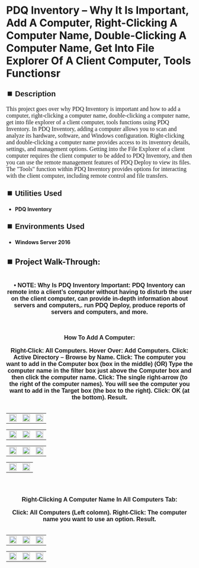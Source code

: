 <h1>PDQ Inventory – Why It Is Important, Add A Computer, Right-Clicking A Computer Name, Double-Clicking A Computer Name, Get Into File Explorer Of A Client Computer, Tools Functionsr</h1>


<h2 style="font-family: Arial, sans-serif; font-size: 20px; font-weight: bold; margin-top: 24px; margin-bottom: 12px;">
⏹️ Description</h2>

<p style="font-family: Georgia, serif; font-size: 16px; margin-top: 12px; margin-bottom: 12px;">
This project goes over why PDQ Inventory is important and how to add a computer, right-clicking a computer name, double-clicking a computer name, get into file explorer of a client computer, tools functions using PDQ Inventory.  In PDQ Inventory, adding a computer allows you to scan and analyze its hardware, software, and Windows configuration. Right-clicking and double-clicking a computer name provides access to its inventory details, settings, and management options. Getting into the File Explorer of a client computer requires the client computer to be added to PDQ Inventory, and then you can use the remote management features of PDQ Deploy to view its files. The "Tools" function within PDQ Inventory provides options for interacting with the client computer, including remote control and file transfers.
</b>



<h2 style="font-family: Arial, sans-serif; font-size: 20px; font-weight: bold; margin-top: 24px; margin-bottom: 12px;">
⏹️ Utilities Used</h2>
  
<p style="font-family: Georgia, serif; font-size: 16px; margin-top: 12px; margin-bottom: 12px;">
 
 - <b>PDQ Inventory</b>



<h2 style="font-family: Arial, sans-serif; font-size: 20px; font-weight: bold; margin-top: 24px; margin-bottom: 12px;"> 
⏹️ Environments Used </h2>

<p style="font-family: Georgia, serif; font-size: 16px; margin-top: 12px; margin-bottom: 12px;">
 
- <b>Windows Server 2016</b>



<h2 style="font-family: Arial, sans-serif; font-size: 20px; font-weight: bold; margin-top: 24px; margin-bottom: 12px;"> 
<h2>
⏹️ Project Walk-Through:</h2>
 <br/>

<div style="text-align:center;">
  <span style="font-family: Arial, sans-serif; font-size: 16px;"><b>•	NOTE: Why Is PDQ Inventory Important: PDQ Inventory can remote into a client’s computer without having to disturb the user on the client computer, can provide in-depth information about servers and computers,. run PDQ Deploy, produce reports of servers and computers, and more.</b></span>  
<br/><br/><br/><br/>



<div style="text-align:center;">
  <span style="font-family: Arial, sans-serif; font-size: 16px;"><b>How To Add A Computer:</b></span>  
<br/><br

<span style="font-family: Arial, sans-serif; font-size: 16px;"><b>Right-Click: All Computers. Hover Over: Add Computers. Click: Active Directory – Browse by Name.  Click: The computer you want to add in the Computer box (box in the middle)  (OR) Type the computer name in the filter box just above the Computer box and then click the computer name.  Click: The single right-arrow (to the right of the computer names).  You will see the computer you want to add in the Target box (the box to the right).  Click: OK (at the bottom).  Result.</b></span>  
<br/>

<table>
  <tr>
    <td><img src="https://imgur.com/J74WAqs.png" height="100%" width="100%" /></td>
    <td><img src="https://imgur.com/L9ctTvR.png" height="100%" width="100%" /></td>
    <td><img src="https://imgur.com/M85fkNp.png" height="100%" width="100%" /></td>
  </tr>
</table>

<table>
  <tr>
    <td><img src="https://imgur.com/MQJqlEc.png" height="100%" width="100%" /></td>
    <td><img src="https://imgur.com/OFxLiMP.png" height="100%" width="100%" /></td>
    <td><img src="https://imgur.com/DB5pb82.png" height="100%" width="100%" /></td>
  </tr>
</table>

<table>
  <tr>
    <td><img src="https://imgur.com/MEfGjrq.png" height="100%" width="100%" /></td>
    <td><img src="https://imgur.com/bwvtUQH.png" height="100%" width="100%" /></td>
     <td><img src="https://imgur.com/s2cHQ5Q.png" height="100%" width="100%" /></td>
  </tr>
</table>

<table>
  <tr>
    <td><img src="https://imgur.com/NuXVT5P.png" height="100%" width="100%" /></td>
    <td><img src="https://imgur.com/sohOcIN.png" height="100%" width="100%" /></td>
  </tr>
</table>

<br /><br />


<div style="text-align:center;">
  <span style="font-family: Arial, sans-serif; font-size: 16px;"><b>Right-Clicking A Computer Name In All Computers Tab:</b></span>  
<br/><br

<span style="font-family: Arial, sans-serif; font-size: 16px;"><b>Click: All Computers (Left colomn).  Right-Click: The computer name you want to use an option.  Result.</b></span>  
<br/>

<table>
  <tr>
    <td><img src="https://imgur.com/BGNCmiU.png" height="100%" width="100%" /></td>
    <td><img src="https://imgur.com/KTG2K9m.png" height="100%" width="100%" /></td>
    <td><img src="https://imgur.com/S792uDz.png" height="100%" width="100%" /></td>
  </tr>
</table>

<table>
  <tr>
    <td><img src="https://imgur.com/PKqR9It.png" height="100%" width="100%" /></td>
    <td><img src="https://imgur.com/14UIBOa.png" height="100%" width="100%" /></td>
    <td><img src="https://imgur.com/iH24MKQ.png" height="100%" width="100%" /></td>
  </tr>
</table>

<br /><br />

